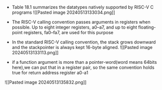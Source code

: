 - Table 18.1 summarizes the datatypes natively supported by RISC-V C programs
![[Pasted image 20240513133034.png]]

- The RISC-V calling convention passes arguments in registers when possible. Up to eight integer registers, a0–a7, and up to eight floating-point registers, fa0–fa7, are used for this purpose
- In the standard RISC-V calling convention, the stack grows downward and the stackpointer is always kept 16-byte aligned.
![[Pasted image 20240513133113.png]]

-  if a function argument is more than a pointer-word(word means 64bits here),we can put that in a register pair, so the same convention holds true for return address register a0-a1


![[Pasted image 20240513135832.png]]
